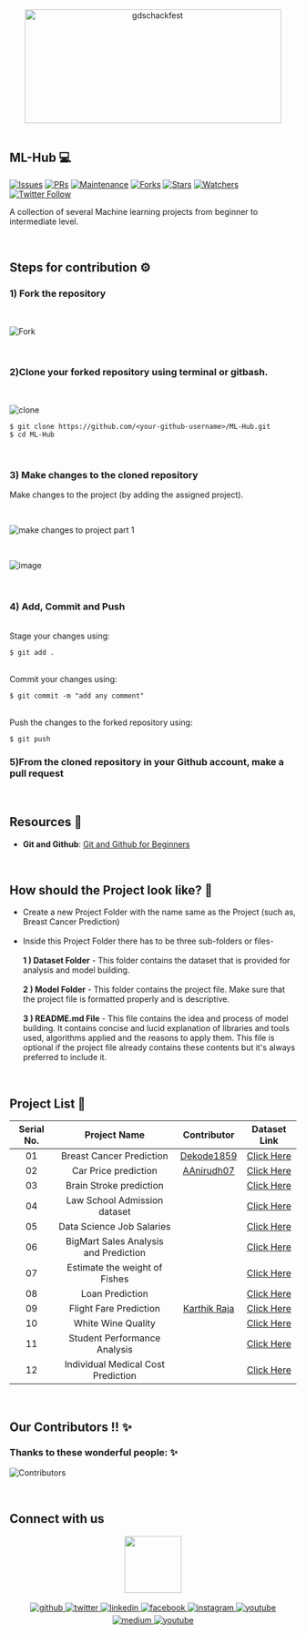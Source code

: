 <div align="center"> <img align="center" alt="gdschackfest" src="https://user-images.githubusercontent.com/84925346/193417840-7c7db82c-490f-4a68-80df-02a64ff1cca3.png" height='200' width='450'></div>
<br>

## **ML-Hub** 💻

[![Issues](https://img.shields.io/github/issues/DSC-JSS-NOIDA/ML-Hub)](https://github.com/DSC-JSS-NOIDA/ML-Hub/issues)
[![PRs](https://img.shields.io/github/issues-pr/DSC-JSS-NOIDA/ML-Hub)](https://github.com/DSC-JSS-NOIDA/Ml-Hub/pulls)
[![Maintenance](https://img.shields.io/maintenance/yes/2021?color=green&logo=github)](https://github.com/DSC-JSS-NOIDA/)
[![Forks](https://img.shields.io/github/forks/DSC-JSS-NOIDA/ML-Hub?style=social)](https://github.com/DSC-JSS-NOIDA/ML-Hub) [![Stars](https://img.shields.io/github/stars/DSC-JSS-NOIDA/ML-Hub?style=social)](https://github.com/DSC-JSS-NOIDA/ML-Hub) [![Watchers](https://img.shields.io/github/watchers/DSC-JSS-NOIDA/ML-Hub)](https://github.com/DSC-JSS-NOIDA/ML-Hub) [![Twitter Follow](https://img.shields.io/twitter/follow/GDSCJSSATEN?style=social)](https://twitter.com/GDSCJSSATEN)

A collection of several Machine learning projects from beginner to intermediate level.

<br>

## Steps for contribution ⚙️

### **1) Fork the repository**

<br>

![Fork](https://user-images.githubusercontent.com/84925346/193315274-bdbbdbd8-e594-426a-9183-6397c453d1d1.jpeg)

<br>

### **2)Clone your forked repository using terminal or gitbash.**

<br>

![clone](https://user-images.githubusercontent.com/84925346/193314506-14e37116-83b4-49ce-981c-f303cc5f6c8f.jpeg)
<br>

```
$ git clone https://github.com/<your-github-username>/ML-Hub.git
$ cd ML-Hub
```

<br>

### **3) Make changes to the cloned repository**

Make changes to the project (by adding the assigned project).

<br>

![make changes to project part 1](https://user-images.githubusercontent.com/21278020/193332991-1083b97f-3a86-4973-907c-35b593944c90.png)

<br>

![image](https://user-images.githubusercontent.com/21278020/193333376-31de7400-b913-4b7f-8bd0-c229e2404faf.png)

<br>

### **4) Add, Commit and Push**

<br>Stage your changes using:

```
$ git add .
```

<br>Commit your changes using:

```
$ git commit -m "add any comment"
```

<br>Push the changes to the forked repository using:

```
$ git push
```

### **5)From the cloned repository in your Github account, make a pull request**

<br>

## Resources 📖

- **Git and Github**: [Git and Github for Beginners](https://www.youtube.com/watch?v=RGOj5yH7evk)

<br>

## How should the Project look like? 🤔

- Create a new Project Folder with the name same as the Project (such as, Breast Cancer Prediction) <br><br>
- Inside this Project Folder there has to be three sub-folders or files- <br><br>
  **1 ) Dataset Folder** - This folder contains the dataset that is provided for analysis and model building.<br><br>
  **2 ) Model Folder** - This folder contains the project file. Make sure that the project file is formatted properly and is descriptive.<br><br>
  **3 ) README.md File** - This file contains the idea and process of model building. It contains concise and lucid explanation of libraries and tools used, algorithms applied and the reasons to apply them. This file is optional if the project file already contains these contents but it's always preferred to include it.

<br>

## Project List 📝

| Serial No. |             Project Name              |                  Contributor                  |                                              Dataset Link                                              |
| :--------: | :-----------------------------------: | :-------------------------------------------: | :----------------------------------------------------------------------------------------------------: |
|     01     |       Breast Cancer Prediction        |  [Dekode1859](https://github.com/Dekode1859)  |        [Click Here](https://www.kaggle.com/datasets/vijayaadithyanvg/breast-cancer-prediction)         |
|     02     |         Car Price prediction          |  [AAnirudh07](https://github.com/AAnirudh07)  |      [Click Here](https://www.kaggle.com/datasets/vijayaadithyanvg/car-price-predictionused-cars)      |
|     03     |        Brain Stroke prediction        |                                               |           [Click Here](https://www.kaggle.com/datasets/jillanisofttech/brain-stroke-dataset)           |
|     04     |     Law School Admission dataset      |                                               |        [Click Here](https://www.kaggle.com/datasets/danofer/law-school-admissions-bar-passage)         |
|     05     |       Data Science Job Salaries       |                                               |            [Click Here](https://www.kaggle.com/datasets/ruchi798/data-science-job-salaries)            |
|     06     | BigMart Sales Analysis and Prediction |                                               | [Click Here](https://www.kaggle.com/datasets/brijbhushannanda1979/bigmart-sales-data?select=Train.csv) |
|     07     |     Estimate the weight of Fishes     |                                               |          [Click Here](https://www.kaggle.com/datasets/aungpyaeap/fish-market?select=Fish.csv)          |
|     08     |            Loan Prediction            |                                               |    [Click Here](https://www.kaggle.com/datasets/altruistdelhite04/loan-prediction-problem-dataset)     |
|     09     |        Flight Fare Prediction         | [Karthik Raja](https://github.com/kitrak-rev) |               [Click Here](https://machinelearningprojects.net/flight-price-prediction/)               |
|     10     |          White Wine Quality           |                                               |              [Click Here](https://www.kaggle.com/datasets/piyushagni5/white-wine-quality)              |
|     11     |     Student Performance Analysis      |                                               |    [Click Here](https://www.kaggle.com/datasets/whenamancodes/student-performance?select=Maths.csv)    |
|     12     |  Individual Medical Cost Prediction   |                                               |                  [Click Here](https://www.kaggle.com/datasets/mirichoi0218/insurance)                  |

<br>

## Our Contributors !! ✨

### Thanks to these wonderful people: ✨

<!--<table>
	<tr>
		<td>
			<a href="https://github.com/DSC-JSS-NOIDA/Ml-Hub/graphs/contributors">
  <img src="https://contrib.rocks/image?repo=DSC-JSS-NOIDA/ML-Hub" />
</a>
		</td>
	</tr>
</table>-->

![Contributors](https://contributors-img.web.app/image?repo=DSC-JSS-NOIDA/ML-Hub)

<br>

## Connect with us

<div align="center">
<a href="https://dscjss.in/"><img src="https://raw.githubusercontent.com/DSC-JSS-NOIDA/QuickLearn/main/assets/images/gdsc-logo.png"  height=100px /></a> <br><br>
<a href="https://github.com/DSC-JSS-NOIDA" target="_blank">
<img src=https://img.shields.io/badge/github-%2324292e.svg?&style=for-the-badge&logo=github&logoColor=white alt=github style="margin-bottom: 5px;" />
</a>
<a href="https://twitter.com/DSCJSSATEN" target="_blank">
<img src=https://img.shields.io/badge/twitter-%2300acee.svg?&style=for-the-badge&logo=twitter&logoColor=white alt=twitter style="margin-bottom: 5px;" />
</a>
<a href="https://www.linkedin.com/company/dsc-jssaten/" target="_blank">
<img src=https://img.shields.io/badge/linkedin-%231E77B5.svg?&style=for-the-badge&logo=linkedin&logoColor=white alt=linkedin style="margin-bottom: 5px;" />
</a>
<a href="https://www.facebook.com/dscjssnoida/" target="_blank">
<img src=https://img.shields.io/badge/facebook-%232E87FB.svg?&style=for-the-badge&logo=facebook&logoColor=white alt=facebook style="margin-bottom: 5px;" />
</a>
<a href="https://instagram.com/gdscjssaten?igshid=YmMyMTA2M2Y=" target="_blank">
<img src=https://img.shields.io/badge/instagram-%23000000.svg?&style=for-the-badge&logo=instagram&logoColor=white alt=instagram style="margin-bottom: 5px;" />
</a>
 <a href="https://discord.gg/PWEtw7gq" target="_blank">
<img src=https://img.shields.io/badge/discord-%233E77FB.svg?&style=for-the-badge&logo=discord&logoColor=white alt=youtube style="margin-bottom: 5px;" />
</a> 
<a href="https://medium.com/dsc-jss-noida" target="_blank">
<img src=https://img.shields.io/badge/medium-%23292929.svg?&style=for-the-badge&logo=medium&logoColor=white alt=medium style="margin-bottom: 5px;" />
</a>  
<a href="https://www.youtube.com/channel/UCkELk5JFDceaSf8pBa19kDQ" target="_blank">
<img src=https://img.shields.io/badge/youtube-%23FF0000.svg?&style=for-the-badge&logo=youtube&logoColor=white alt=youtube style="margin-bottom: 5px;" />
</a> 
</div>
